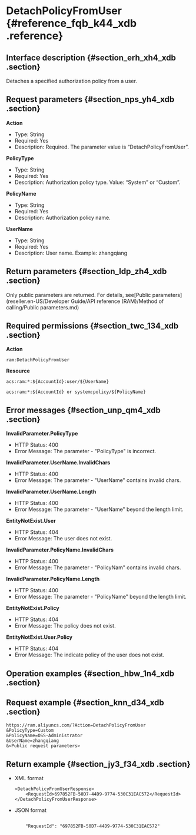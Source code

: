 # DetachPolicyFromUser {#reference_fqb_k44_xdb .reference}

## Interface description {#section_erh_xh4_xdb .section}

Detaches a specified authorization policy from a user.

## Request parameters {#section_nps_yh4_xdb .section}

**Action**

-   Type: String
-   Required: Yes
-   Description: Required. The parameter value is “DetachPolicyFromUser”.

**PolicyType**

-   Type: String
-   Required: Yes
-   Description: Authorization policy type. Value: “System” or “Custom”.

**PolicyName**

-   Type: String
-   Required: Yes
-   Description: Authorization policy name.

**UserName**

-   Type: String
-   Required: Yes
-   Description: User name. Example: zhangqiang

## Return parameters {#section_ldp_zh4_xdb .section}

Only public parameters are returned. For details, see[Public parameters](reseller.en-US/Developer Guide/API reference (RAM)/Method of calling/Public parameters.md)

## Required permissions {#section_twc_134_xdb .section}

**Action**

```
ram:DetachPolicyFromUser
```

**Resource**

```
acs:ram:*:${AccountId}:user/${UserName}

acs:ram:*:${AccountId} or system:policy/${PolicyName}
```

## Error messages {#section_unp_qm4_xdb .section}

**InvalidParameter.PolicyType**

-   HTTP Status: 400
-   Error Message: The parameter - "PolicyType" is incorrect.

**InvalidParameter.UserName.InvalidChars**

-   HTTP Status: 400
-   Error Message: The parameter - "UserName" contains invalid chars.

**InvalidParameter.UserName.Length**

-   HTTP Status: 400
-   Error Message: The parameter - "UserName" beyond the length limit.

**EntityNotExist.User**

-   HTTP Status: 404
-   Error Message: The user does not exist.

**InvalidParameter.PolicyName.InvalidChars**

-   HTTP Status: 400
-   Error Message: The parameter - "PolicyNam" contains invalid chars.

**InvalidParameter.PolicyName.Length**

-   HTTP Status: 400
-   Error Message: The parameter - "PolicyName" beyond the length limit.

**EntityNotExist.Policy**

-   HTTP Status: 404
-   Error Message: The policy does not exist.

**EntityNotExist.User.Policy**

-   HTTP Status: 404
-   Error Message: The indicate policy of the user does not exist.

## Operation examples {#section_hbw_1n4_xdb .section}

## Request example {#section_knn_d34_xdb .section}

```
https://ram.aliyuncs.com/?Action=DetachPolicyFromUser
&PolicyType=Custom
&PolicyName=OSS-Administrator
&UserName=zhangqiang
&<Public request parameters>
```

## Return example {#section_jy3_f34_xdb .section}

-   XML format

    ```
    <DetachPolicyFromUserResponse>
        <RequestId>697852FB-50D7-44D9-9774-530C31EAC572</RequestId>
    </DetachPolicyFromUserResponse>
    ```

-   JSON format

    ```
    
        "RequestId": "697852FB-50D7-44D9-9774-530C31EAC572"
    
    ```


